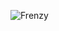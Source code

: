 ![Frenzy](https://github.com/yuankong666/Ultimate-RAT-Collection/assets/128066597/7d28e98a-4c95-4491-a942-8edd26671248)
